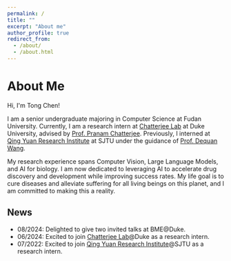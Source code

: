 ```yaml
---
permalink: /
title: ""
excerpt: "About me"
author_profile: true
redirect_from: 
  - /about/
  - /about.html
---
```

# **About Me**
Hi, I'm Tong Chen!

I am a senior undergraduate majoring in Computer Science at Fudan University. Currently, I am a research intern at [Chatterjee Lab](https://www.chatterjeelab.com/) at Duke University, advised by [Prof. Pranam Chatterjee](https://bme.duke.edu/people/pranam-chatterjee/). Previously, I interned at [Qing Yuan Research Institute](http://www.qingyuan.sjtu.edu.cn/en) at SJTU under the guidance of [Prof. Dequan Wang](https://dequan.wang/). 

My research experience spans Computer Vision, Large Language Models, and AI for biology. I am now dedicated to leveraging AI to accelerate drug discovery and development while improving success rates. My life goal is to cure diseases and alleviate suffering for all living beings on this planet, and I am committed to making this a reality.

## **News**

- 08/2024: Delighted to give two invited talks at BME@Duke.
- 06/2024: Excited to join [Chatterjee Lab](https://www.chatterjeelab.com/)@Duke as a research intern.
- 07/2022: Excited to join [Qing Yuan Research Institute](http://www.qingyuan.sjtu.edu.cn/en)@SJTU as a research intern.
